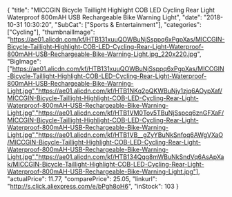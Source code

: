 {
	"title": "MICCGIN Bicycle Taillight Highlight COB LED Cycling Rear Light Waterproof  800mAH USB Rechargeable Bike Warning Light",
	"date": "2018-10-31 10:30:20",
	"SubCat": ["Sports & Entertainment"],
	"categories": ["Cycling"],
	"thumbnailImage": "https://ae01.alicdn.com/kf/HTB131xuuQOWBuNjSsppq6xPgpXas/MICCGIN-Bicycle-Taillight-Highlight-COB-LED-Cycling-Rear-Light-Waterproof-800mAH-USB-Rechargeable-Bike-Warning-Light.jpg_220x220.jpg",
	"BigImage": ["https://ae01.alicdn.com/kf/HTB131xuuQOWBuNjSsppq6xPgpXas/MICCGIN-Bicycle-Taillight-Highlight-COB-LED-Cycling-Rear-Light-Waterproof-800mAH-USB-Rechargeable-Bike-Warning-Light.jpg","https://ae01.alicdn.com/kf/HTB1NKq2pQKWBuNjy1zjq6AOypXaf/MICCGIN-Bicycle-Taillight-Highlight-COB-LED-Cycling-Rear-Light-Waterproof-800mAH-USB-Rechargeable-Bike-Warning-Light.jpg","https://ae01.alicdn.com/kf/HTB1VM0Tov5TBuNjSspcq6znGFXaF/MICCGIN-Bicycle-Taillight-Highlight-COB-LED-Cycling-Rear-Light-Waterproof-800mAH-USB-Rechargeable-Bike-Warning-Light.jpg","https://ae01.alicdn.com/kf/HTB1VB__gZyYBuNkSnfoq6AWgVXaO/MICCGIN-Bicycle-Taillight-Highlight-COB-LED-Cycling-Rear-Light-Waterproof-800mAH-USB-Rechargeable-Bike-Warning-Light.jpg","https://ae01.alicdn.com/kf/HTB134Qqg8mWBuNkSndVq6AsApXak/MICCGIN-Bicycle-Taillight-Highlight-COB-LED-Cycling-Rear-Light-Waterproof-800mAH-USB-Rechargeable-Bike-Warning-Light.jpg"],
	"actualPrice": 11.77,
	"comparePrice": 25.05,
	"linkurl": "http://s.click.aliexpress.com/e/bPgh8oH6",
	"inStock": 103
}
